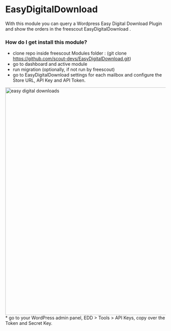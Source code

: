 # EasyDigitalDownload
With this module you can query a Wordpress Easy Digital Download Plugin and show the orders in the freescout EasyDigitalDownload .

### How do I get install this module? ###

* clone repo inside freescout Modules folder : (git clone https://github.com/scout-devs/EasyDigitalDownload.git)
* go to dashboard and active module
* run migration (optionally, if not run by freescout)
* go to EasyDigitalDownload settings for each mailbox and configure the Store URL, API Key and API Token.
<img width="714" alt="easy digital downloads" src="https://user-images.githubusercontent.com/84848350/119823377-5ddccc80-bf12-11eb-9951-5505e6e0a744.png">
* go to your WordPress admin panel, EDD > Tools > API Keys, copy over the Token and Secret Key.
